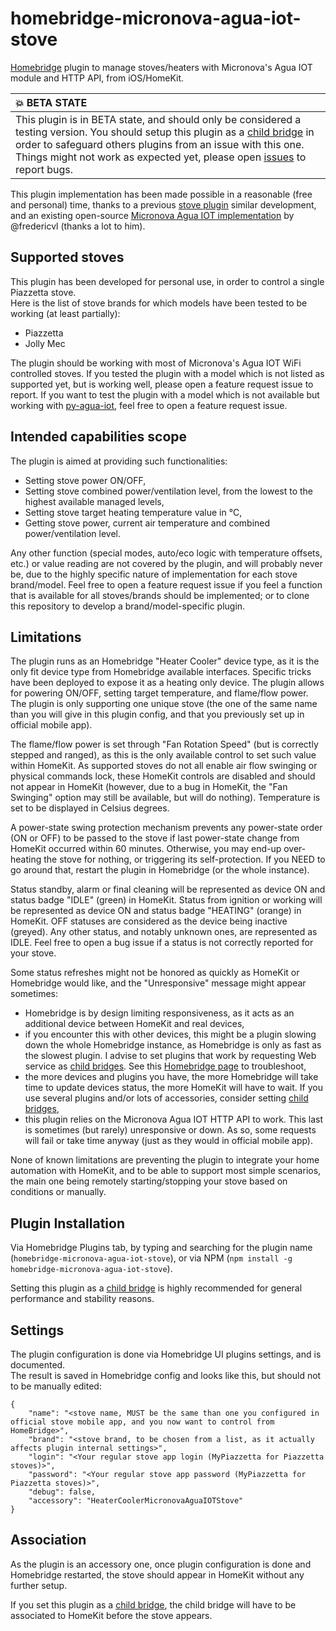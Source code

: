 # homebridge-micronova-agua-iot-stove
[Homebridge](https://github.com/homebridge/homebridge/) plugin to manage stoves/heaters with Micronova's Agua IOT module and HTTP API, from iOS/HomeKit.

| :boom: BETA STATE         |
|:---------------------------|
| This plugin is in BETA state, and should only be considered a testing version. You should setup this plugin as a [child bridge](https://github.com/homebridge/homebridge/wiki/Child-Bridges) in order to safeguard others plugins from an issue with this one. Things might not work as expected yet, please open [issues](https://github.com/securechicken/homebridge-micronova-agua-iot-stove/issues) to report bugs. |

This plugin implementation has been made possible in a reasonable (free and personal) time, thanks to a previous [stove plugin](https://github.com/securechicken/homebridge-piazzetta-stove-simple) similar development, and an existing open-source [Micronova Agua IOT implementation](https://github.com/fredericvl/py-agua-iot) by @fredericvl (thanks a lot to him).

## Supported stoves
This plugin has been developed for personal use, in order to control a single Piazzetta stove.  
Here is the list of stove brands for which models have been tested to be working (at least partially):
- Piazzetta
- Jolly Mec

The plugin should be working with most of Micronova's Agua IOT WiFi controlled stoves. If you tested the plugin with a model which is not listed as supported yet, but is working well, please open a feature request issue to report. If you want to test the plugin with a model which is not available but working with [py-agua-iot](https://github.com/fredericvl/py-agua-iot), feel free to open a feature request issue.  

## Intended capabilities scope
The plugin is aimed at providing such functionalities:
- Setting stove power ON/OFF,
- Setting stove combined power/ventilation level, from the lowest to the highest available managed levels,
- Setting stove target heating temperature value in °C,
- Getting stove power, current air temperature and combined power/ventilation level.

Any other function (special modes, auto/eco logic with temperature offsets, etc.) or value reading are not covered by the plugin, and will probably never be, due to the highly specific nature of implementation for each stove brand/model. Feel free to open a feature request issue if you feel a function that is available for all stoves/brands should be implemented; or to clone this repository to develop a brand/model-specific plugin.

## Limitations
The plugin runs as an Homebridge "Heater Cooler" device type, as it is the only fit device type from Homebridge available interfaces. Specific tricks have been deployed to expose it as a heating only device. The plugin allows for powering ON/OFF, setting target temperature, and flame/flow power. The plugin is only supporting one unique stove (the one of the same name than you will give in this plugin config, and that you previously set up in official mobile app).

The flame/flow power is set through "Fan Rotation Speed" (but is correctly stepped and ranged), as this is the only available control to set such value within HomeKit. As supported stoves do not all enable air flow swinging or physical commands lock, these HomeKit controls are disabled and should not appear in HomeKit (however, due to a bug in HomeKit, the "Fan Swinging" option may still be available, but will do nothing). Temperature is set to be displayed in Celsius degrees.

A power-state swing protection mechanism prevents any power-state order (ON or OFF) to be passed to the stove if last power-state change from HomeKit occurred within 60 minutes. Otherwise, you may end-up over-heating the stove for nothing, or triggering its self-protection. If you NEED to go around that, restart the plugin in Homebridge (or the whole instance). 

Status standby, alarm or final cleaning will be represented as device ON and status badge "IDLE" (green) in HomeKit. Status from ignition or working will be represented as device ON and status badge "HEATING" (orange) in HomeKit. OFF statuses are considered as the device being inactive (greyed). Any other status, and notably unknown ones, are represented as IDLE. Feel free to open a bug issue if a status is not correctly reported for your stove.

Some status refreshes might not be honored as quickly as HomeKit or Homebridge would like, and the "Unresponsive" message might appear sometimes:
- Homebridge is by design limiting responsiveness, as it acts as an additional device between HomeKit and real devices,
- if you encounter this with other devices, this might be a plugin slowing down the whole Homebridge instance, as Homebridge is only as fast as the slowest plugin. I advise to set plugins that work by requesting Web service as [child bridges](https://github.com/homebridge/homebridge/wiki/Child-Bridges). See this [Homebridge page](https://github.com/homebridge/homebridge/wiki/Characteristic-Warnings) to troubleshoot,
- the more devices and plugins you have, the more Homebridge will take time to update devices status, the more HomeKit will have to wait. If you use several plugins and/or lots of accessories, consider setting [child bridges](https://github.com/homebridge/homebridge/wiki/Child-Bridges),
- this plugin relies on the Micronova Agua IOT HTTP API to work. This last is sometimes (but rarely) unresponsive or down. As so, some requests will fail or take time anyway (just as they would in official mobile app).

None of known limitations are preventing the plugin to integrate your home automation with HomeKit, and to be able to support most simple scenarios, the main one being remotely starting/stopping your stove based on conditions or manually.

## Plugin Installation
Via Homebridge Plugins tab, by typing and searching for the plugin name (`homebridge-micronova-agua-iot-stove`), or via NPM (`npm install -g homebridge-micronova-agua-iot-stove`).

Setting this plugin as a [child bridge](https://github.com/homebridge/homebridge/wiki/Child-Bridges) is highly recommended for general performance and stability reasons.

## Settings
The plugin configuration is done via Homebridge UI plugins settings, and is documented.  
The result is saved in Homebridge config and looks like this, but should not to be manually edited:
```
{
    "name": "<stove name, MUST be the same than one you configured in official stove mobile app, and you now want to control from HomeBridge>",
    "brand": "<stove brand, to be chosen from a list, as it actually affects plugin internal settings>",
    "login": "<Your regular stove app login (MyPiazzetta for Piazzetta stoves)>",
    "password": "<Your regular stove app password (MyPiazzetta for Piazzetta stoves)>",
    "debug": false,
    "accessory": "HeaterCoolerMicronovaAguaIOTStove"
}
```

## Association
As the plugin is an accessory one, once plugin configuration is done and Homebridge restarted, the stove should appear in HomeKit without any further setup.  

If you set this plugin as a [child bridge](https://github.com/homebridge/homebridge/wiki/Child-Bridges), the child bridge will have to be associated to HomeKit before the stove appears.
